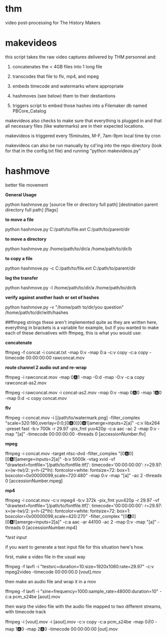 # thm
video post-processing for The History Makers

# makevideos

this script takes the raw video captures delivered by THM personnel and:

1. concatenates the < 4GB files into 1 long file

2. transcodes that file to flv, mp4, and mpeg

3. embeds timecode and watermarks where appropriate

4. hashmoves (see below) them to their destiantions

5. triggers script to embed those hashes into a Filemaker db named PBCore_Catalog 

makevideos also checks to make sure that everything is plugged in and that all necessary files (like watermarks) are in their expected locations.

makevideos is triggered every 15minutes, M-F, 7am-9pm local time by cron

makevideos can also be run manually by cd'ing into the repo directory (look for that in the config.txt file) and running "python makevideos.py"

# hashmove
better file movement

**General Usage**

python hashmove.py [source file or directory full path] [destination parent directory full path] [flags]

**to move a file**

python hashmove.py C:/path/to/file.ext C:/path/to/parent/dir

**to move a directory**

python hashmove.py /home/path/to/dir/a /home/path/to/dir/b

**to copy a file**

python hashmove.py -c C:/path/to/file.ext C:/path/to/parent/dir

**log the transfer**

python hashmove.py -l /home/path/to/dir/a /home/path/to/dir/b

**verify against another hash or set of hashes**

python hashmove.py -v "/home/path to/dir/you question" /home/path/to/dir/with/hashes



##ffmpeg strings
these aren't implemented quite as they are written here, everything in brackets is a variable for example, but if you wanted to make each of these derivatives with ffmpeg, this is what you would use:

**concatenate**

ffmpeg -f concat -i concat.txt -map 0:v -map 0:a -c:v copy -c:a copy -timecode 00:00:00:00 rawconcat.mov

**route channel 2 audio out and re-wrap**

ffmpeg -i rawconcat.mov -map 0:a:1 -map -0:d -map -0:v -c:a copy rawconcat-as2.mov

ffmpeg -i rawconcat.mov -i concat-as2.mov -map 0:v -map 0:a:0 -map 1:a:0 -map 0:d -c copy concat.mov


**flv**

ffmpeg -i concat.mov -i [/path/to/watermark.png] -filter_complex "scale=320:180,overlay=0:0;[0:a:0][0:a:1]amerge=inputs=2[a]" -c:v libx264 -preset fast -b:v 700k -r 29.97 -pix_fmt yuv420p -c:a aac -ac 2 -map 0:v -map "[a]" -timecode 00:00:00:00 -threads 0 [accessionNumber.flv]

**mpeg**

ffmpeg -i concat.mov -target ntsc-dvd -filter_complex "[0:a:0][0:a:1]amerge=inputs=2[a]" -b:v 5000k -vtag xvid -vf "drawtext=fontfile='[/path/to/fontfile.ttf]': timecode='00\:00\:00\:00': r=29.97: x=(w-tw)/2: y=h-(2*lh): fontcolor=white: fontsize=72: box=1: boxcolor=0x00000099,scale=720:480" -map 0:v -map "[a]" -ac 2 -threads 0 [accessionNumber.mpeg]

**mp4**

ffmpeg -i concat.mov -c:v mpeg4 -b:v 372k -pix_fmt yuv420p -r 29.97 -vf "drawtext=fontfile='[/path/to/fontfile.ttf]': timecode='00\:00\:00\:00': r=29.97: x=(w-tw)/2: y=h-(2*lh): fontcolor=white: fontsize=72: box=1: boxcolor=0x00000099,scale=420:270" -filter_complex "[0:a:0][0:a:1]amerge=inputs=2[a]" -c:a aac -ar 44100 -ac 2 -map 0:v -map "[a]" -threads 0 [accessionNumber.mp4]

**test input*

if you want to generate a test input file for this situation here's how.

first, make a video file in the usual way

ffmpeg -f lavfi -i "testsrc=duration=10:size=1920x1080:rate=29.97" -c:v mpeg2video -timecode 00:00:00.0 [vout].mov

then make an audio file and wrap it in a mov

ffmpeg -f lavfi -i "sine=frequency=1000:sample_rate=48000:duration=10" -c:a pcm_s24be [aout].mov

then warp the video file with the audio file mapped to two different streams, with timecode track

ffmpeg -i [vout].mov -i [aout].mov -c:v copy -c:a pcm_s24be -map 0:v:0 -map 1:a:0 -map 2:a:0 -timecode 00:00:00:00 [out].mov
